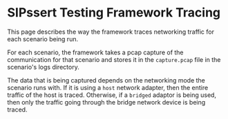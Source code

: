 # SIPssert Testing Framework Tracing

This page describes the way the framework traces networking traffic for
each scenario being run.

For each scenario, the framework takes a pcap capture of the communication for
that scenario and stores it in the `capture.pcap` file in the scenario's logs
directory.

The data that is being captured depends on the networking mode the scenario
runs with. If it is using a `host` network adapter, then the entire traffic of
the host is traced. Otherwise, if a `bridged` adaptor is being used, then only
the traffic going through the bridge network device is being traced.
